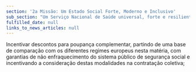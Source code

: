 ```yaml
---
section: '2a Missão: Um Estado Social Forte, Moderno e Inclusivo'
sub_section: "Um Serviço Nacional de Saúde universal, forte e resiliente"
fulfilled_date: null
links_to_news_articles: null
---
```


Incentivar descontos para poupança complementar, partindo de uma base de comparação com os diferentes regimes europeus nesta matéria, com garantias de não enfraquecimento do sistema público de segurança social e incentivando a consideração destas modalidades na contratação coletiva;